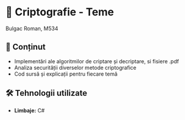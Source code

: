 # 🔐 Criptografie - Teme  
Bulgac Roman, M534

## 📌 Conținut  
- Implementări ale algoritmilor de criptare și decriptare, si fisiere .pdf
- Analiza securității diverselor metode criptografice  
- Cod sursă și explicații pentru fiecare temă  

## 🛠️ Tehnologii utilizate  
- **Limbaje:** C#
